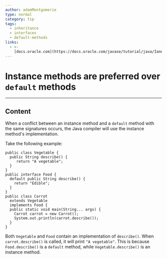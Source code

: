 ```yaml
---
author: adamMontgomerie
type: normal
category: tip
tags:
  - inheritance
  - interfaces
  - default-methods
links:
  - >-
    [docs.oracle.com](https://docs.oracle.com/javase/tutorial/java/IandI/override.html){website}
---
```


# Instance methods are preferred over `default` methods


---

## Content

When a conflict between an instance method and a `default` method with the same signatures occurs, the Java compiler will use the instance method's implementation.

Take the following example:

```plain-text
public class Vegetable {
  public String describe() {
     return "A vegetable";
  }
}
public interface Food {
  default public String describe() {
    return "Edible";
  }
}
public class Carrot
  extends Vegetable 
  implements Food {
  public static void main(String... args) {
    Carrot carrot = new Carrot();
    System.out.println(carrot.describe());
  }
}
```

Both `Vegetable` and `Food` contain an implementation of `describe()`. When `carrot.describe()` is called, it will print `"A vegetable"`. This is because `Food.describe()` is a `default` method, while `Vegetable.describe()` is an instance method.
 
